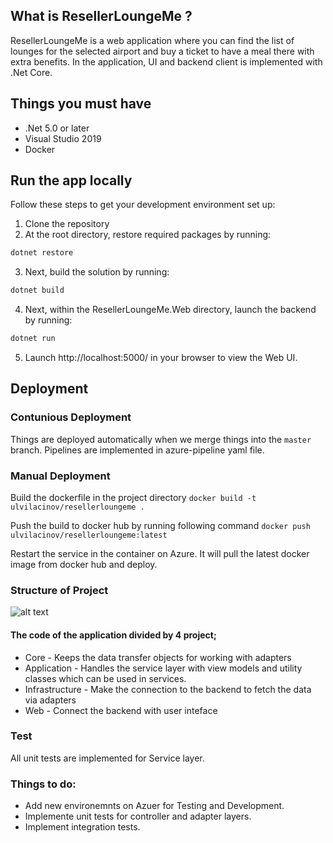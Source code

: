 ## What is ResellerLoungeMe ? 
ResellerLoungeMe is a web application where you can find the list of lounges for the selected airport and buy a ticket to have a meal there with extra benefits.
In the application, UI and backend client is implemented with .Net Core.

## Things you must have
- .Net 5.0 or later
- Visual Studio 2019
- Docker

## Run the app locally

Follow these steps to get your development environment set up:
1. Clone the repository
2. At the root directory, restore required packages by running:
```csharp
dotnet restore
```
3. Next, build the solution by running:
```csharp
dotnet build
```
4. Next, within the ResellerLoungeMe.Web directory, launch the backend by running:
```csharp
dotnet run
```
5. Launch http://localhost:5000/ in your browser to view the Web UI.


## Deployment

### Contunious Deployment

Things are deployed automatically when we merge things into the `master` branch. Pipelines are implemented in azure-pipeline yaml file.

### Manual Deployment
Build the dockerfile in the project directory
```docker build -t ulvilacinov/resellerloungeme .```

Push the build to docker hub by running following command 
```docker push ulvilacinov/resellerloungeme:latest```

Restart the service in the container on Azure. It will pull the latest docker image from docker hub and deploy.

### Structure of Project

![alt text](/backendStructure.jpeg?raw=true "Backend Structure")

#### The code of the application divided by 4 project;

* Core - Keeps the data transfer objects for working with adapters
* Application - Handles the service layer with view models and utility classes which can be used in services. 
* Infrastructure -  Make the connection to the backend to fetch the data via adapters
* Web - Connect the backend with user inteface

### Test

All unit tests are implemented for Service layer. 

### Things to do:

- Add new environemnts on Azuer for Testing and Development.
- Implemente unit tests for controller and adapter layers.
- Implement integration tests.

























